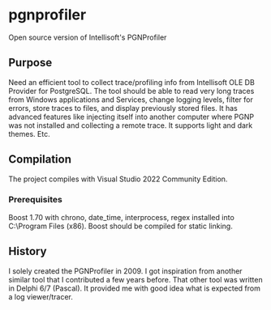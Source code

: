 # pgnprofiler
Open source version of Intellisoft's PGNProfiler

## Purpose

Need an efficient tool to collect trace/profiling info from Intellisoft OLE DB Provider for PostgreSQL. The tool should be able to read very long traces from Windows applications and Services, change logging levels, filter for errors, store traces to files, and display previously stored files. It has advanced features like injecting itself into another computer where PGNP was not installed and collecting a remote trace. It supports light and dark themes. Etc.

## Compilation
The project compiles with Visual Studio 2022 Community Edition.

### Prerequisites

Boost 1.70 with chrono, date_time, interprocess, regex installed into C:\Program Files (x86). Boost should be compiled for static linking.


## History

I solely created the PGNProfiler in 2009. I got inspiration from another similar tool that I contributed a few years before. That other tool was written in Delphi 6/7 (Pascal). It provided me with good idea what is expected from a log viewer/tracer.

